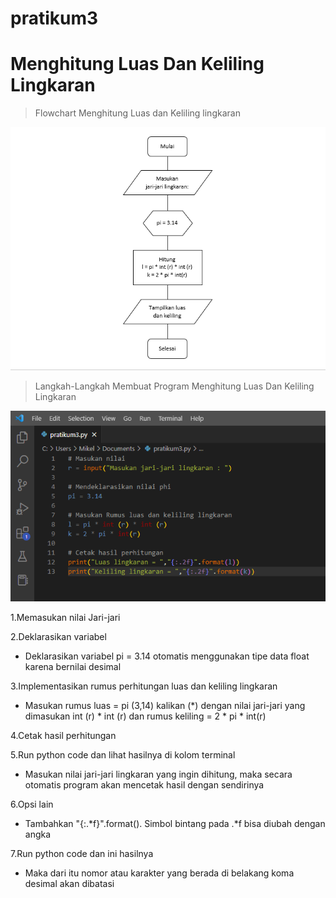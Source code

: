 # pratikum3

# Menghitung Luas Dan Keliling Lingkaran

> Flowchart Menghitung Luas dan Keliling lingkaran

![](gambar/1.Flowchart.png)

> Langkah-Langkah Membuat Program Menghitung Luas Dan Keliling Lingkaran

![](gambar/gambar1%20pratikum3.png)

1.Memasukan nilai Jari-jari

2.Deklarasikan variabel

- Deklarasikan variabel pi = 3.14 otomatis menggunakan tipe data float karena bernilai desimal

3.Implementasikan rumus perhitungan luas dan keliling lingkaran

- Masukan rumus luas = pi (3,14) kalikan (*) dengan nilai jari-jari yang dimasukan int (r) * int (r) dan rumus keliling = 2 * pi * int(r)

4.Cetak hasil perhitungan

5.Run python code dan lihat hasilnya di kolom terminal

- Masukan nilai jari-jari lingkaran yang ingin dihitung, maka secara otomatis program akan mencetak hasil dengan sendirinya

6.Opsi lain

- Tambahkan "{:.*f}".format(). Simbol bintang pada .*f bisa diubah dengan angka

7.Run python code dan ini hasilnya

- Maka dari itu nomor atau karakter yang berada di belakang koma desimal akan dibatasi


 

